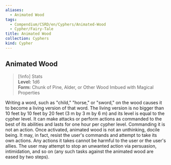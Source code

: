 ```yaml
---
aliases:
  - Animated Wood
tags:
  - Compendium/CSRD/en/Cyphers/Animated-Wood
  - Cypher/Fairy-Tale
title: Animated Wood
collection: Cyphers
kind: Cypher
---
```

## Animated Wood  
>[!info] Stats  
> **Level:** 1d6  
> **Form:** Chunk of Pine, Alder, or Other Wood Imbued with Magical Properties
  
Writing a word, such as "child," "horse," or "sword," on the wood causes it to become a living version of that word. The living version is no bigger than 10 feet by 10 feet by 20 feet (3 m by 3 m by 6 m) and its level is equal to the cypher level. It can make attacks or perform actions as commanded to the best of its abilities and lasts for one hour per cypher level. Commanding it is not an action. Once activated, animated wood is not an unthinking, docile being. It may, in fact, resist the user's commands and attempt to take its own actions. Any actions it takes cannot be harmful to the user or the user's allies. The user may attempt to stop an unwanted action via persuasion, intimidation, and so on (any such tasks against the animated wood are eased by two steps).